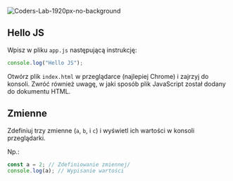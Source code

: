 ![Coders-Lab-1920px-no-background](https://user-images.githubusercontent.com/152855/73064373-5ed69780-3ea1-11ea-8a71-3d370a5e7dd8.png)



## Hello JS

Wpisz w pliku `app.js` następującą instrukcję:

```js
console.log("Hello JS");
```

Otwórz plik `index.html` w przeglądarce (najlepiej Chrome) i zajrzyj do konsoli. Zwróć również uwagę, w jaki sposób plik JavaScript został dodany do dokumentu HTML.



## Zmienne

Zdefiniuj trzy zmienne (`a`, `b`, i `c`) i wyświetl ich wartości w konsoli przeglądarki.

Np.:

```js
const a = 2; // Zdefiniowanie zmiennej/
console.log(a); // Wypisanie wartości
```